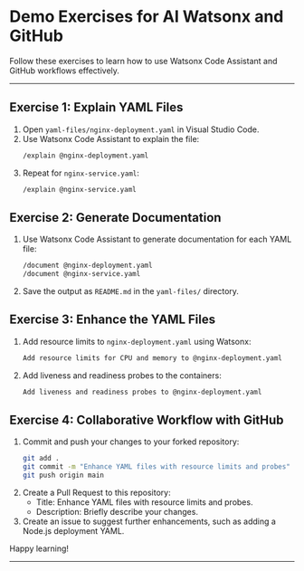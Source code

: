 # Demo Exercises for AI Watsonx and GitHub

Follow these exercises to learn how to use Watsonx Code Assistant and GitHub workflows effectively.

---

## Exercise 1: Explain YAML Files

1. Open `yaml-files/nginx-deployment.yaml` in Visual Studio Code.
2. Use Watsonx Code Assistant to explain the file:
   ```bash
   /explain @nginx-deployment.yaml
   ```
3. Repeat for `nginx-service.yaml`:
   ```bash
   /explain @nginx-service.yaml
   ```

## Exercise 2: Generate Documentation
1. Use Watsonx Code Assistant to generate documentation for each YAML file:
   ```bash
   /document @nginx-deployment.yaml
   /document @nginx-service.yaml
   ```
2. Save the output as `README.md` in the `yaml-files/` directory.

## Exercise 3: Enhance the YAML Files
1. Add resource limits to `nginx-deployment.yaml` using Watsonx:
   ```bash
   Add resource limits for CPU and memory to @nginx-deployment.yaml
   ```
2. Add liveness and readiness probes to the containers:
   ```bash
   Add liveness and readiness probes to @nginx-deployment.yaml
   ```

## Exercise 4: Collaborative Workflow with GitHub
1. Commit and push your changes to your forked repository:
   ```bash
   git add .
   git commit -m "Enhance YAML files with resource limits and probes"
   git push origin main
   ```
2. Create a Pull Request to this repository:
   - Title: Enhance YAML files with resource limits and probes.
   - Description: Briefly describe your changes.
3. Create an issue to suggest further enhancements, such as adding a Node.js deployment YAML.

Happy learning!

---